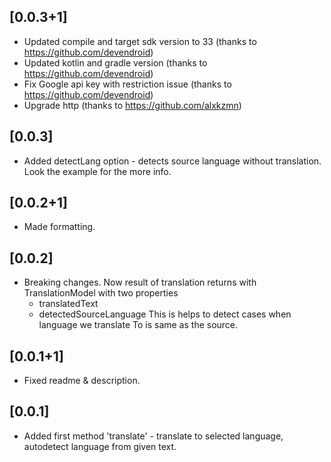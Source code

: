 ## [0.0.3+1]

- Updated compile and target sdk version to 33 (thanks to https://github.com/devendroid)
- Updated kotlin and gradle version (thanks to https://github.com/devendroid)
- Fix Google api key with restriction issue (thanks to https://github.com/devendroid)
- Upgrade http (thanks to https://github.com/alxkzmn)

## [0.0.3]

- Added detectLang option - detects source language without translation. Look the example for the more info.

## [0.0.2+1]

- Made formatting.

## [0.0.2]

- Breaking changes. Now result of translation returns with TranslationModel with two properties
  - translatedText
  - detectedSourceLanguage
    This is helps to detect cases when language we translate To is same as the source.

## [0.0.1+1]

- Fixed readme & description.

## [0.0.1]

- Added first method 'translate' - translate to selected language, autodetect language from given
  text.
